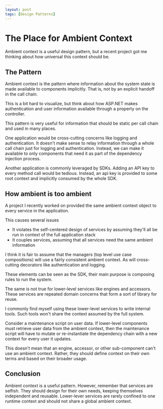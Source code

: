 ```yaml
---
layout: post
tags: [Design Patterns]
---
```


# The Place for Ambient Context

Ambient context is a useful design pattern, but a recent project got me thinking about how universal this context should be.

## The Pattern

Ambient context is the pattern where information about the system state is made available to components implicitly. That is, not by an explicit handoff in the call chain.

This is a bit hard to visualize, but think about how ASP.NET makes authentication and user information available through a property on the controller.

This pattern is very useful for information that should be static per call chain and used in many places. 

One application would be cross-cutting concerns like logging and authentication. It doesn't make sense to relay information through a whole call chain just for logging and authentication. Instead, we can make it available to only components that need it as part of the dependency injection process.

Another application is commonly leveraged by SDKs. Adding an API key to every method call would be tedious. Instead, an api key is provided to some root context and implicitly consumed by the whole SDK.

## How ambient is too ambient

A project I recently worked on provided the same ambient context object to every service in the application.

This causes several issues
- It violates the self-centered design of services by assuming they'll all be run in context of the full application stack
- It couples services, assuming that all services need the same ambient information

I think it is fair to assume that the managers (top level use case compositions) will use a fairly consistent ambient context. As will cross-cutting decorators like authentication and logging.

These elements can be seen as the SDK, their main purpose is composing rules to run the system.

The same is not true for lower-level services like engines and accessors. These services are repeated domain concerns that form a sort of library for reuse. 

I commonly find myself using these lower-level services to write internal tools. Such tools won't share the context assumed by the full system.

Consider a maintenance script on user data. If lower-level components must retrieve user data from the ambient context, then the maintenance script will have to mutate or re-instantiate the dependency chain with a new context for every user it updates.

This doesn't mean that an engine, accessor, or other sub-component can't use an ambient context. Rather, they should define context on their own terms and based on their broader usage.

## Conclusion

Ambient context is a useful pattern. However, remember that services are selfish. They should design for their own needs, keeping themselves independent and reusable. Lower-lever services are rarely confined to one runtime context and should not share a global ambient context.